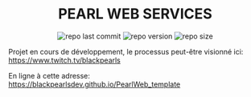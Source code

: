 <h1 style='text-align:center; text-transform: uppercase'>Pearl Web Services</h1>

<div align='center'>

![repo last commit](https://img.shields.io/github/last-commit/BlackPearlsDev/PearlWeb_template?style=for-the-badge)
![repo version](https://img.shields.io/github/package-json/v/BlackPearlsDev/PearlWeb_template?style=for-the-badge)
![repo size](https://img.shields.io/github/repo-size/BlackPearlsDev/PearlWeb_template?style=for-the-badge)

</div>

Projet en cours de développement, le processus peut-être visionné ici: https://www.twitch.tv/blackpearls

En ligne à cette adresse: https://blackpearlsdev.github.io/PearlWeb_template
